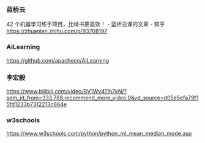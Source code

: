 ### 蓝桥云

42 个机器学习练手项目，比啃书更高效！ - 蓝桥云课的文章 - 知乎 https://zhuanlan.zhihu.com/p/93708197



### AiLearning

https://github.com/apachecn/AiLearning



### 李宏毅

https://www.bilibili.com/video/BV1Wv411h7kN/?spm_id_from=333.788.recommend_more_video.0&vd_source=d05e5efa79f15fd1233b7312213c664e



### w3schools

https://www.w3schools.com/python/python_ml_mean_median_mode.asp



